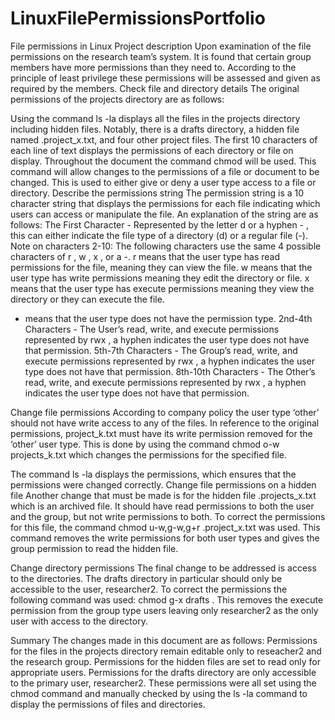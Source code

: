 # LinuxFilePermissionsPortfolio

File permissions in Linux
Project description
Upon examination of the file permissions on the research team’s system. It is found that certain group members have more permissions than they need to. According to the principle of least privilege these permissions will be assessed and given as required by the members. 
Check file and directory details
The original permissions of the projects directory are as follows:

Using the command ls -la displays all the files in the projects directory including hidden files. Notably, there is a drafts directory, a hidden file named .project_x.txt, and four other project files. The first 10 characters of each line of text displays the permissions of each directory or file on display.
Throughout the document the command chmod will be used. This command will allow changes to the permissions of a file or document to be changed. This is used to either give or deny a user type access to a file or directory. 
Describe the permissions string
The permission string is a 10 character string that displays the permissions for each file indicating which users can access or manipulate the file. An explanation of the string are as follows:
The First Character - Represented by the letter d or a hyphen - , this can either indicate the file type of a directory (d) or a regular file (-). 
Note on characters 2-10: The following characters use the same 4 possible characters of r , w ,  x , or a -. 
r means that the user type has read permissions for the file, meaning they can view the file. 
w means that the user type has write permissions meaning they edit the directory or file. 
x means that the user type has execute permissions meaning they view the directory or they can execute the file.
- means that the user type does not have the permission type.
2nd-4th Characters - The User’s read, write, and execute permissions represented by rwx , a hyphen indicates the user type does not have that permission.
5th-7th Characters - The Group’s read, write, and execute permissions represented by rwx , a hyphen indicates the user type does not have that permission.
8th-10th Characters - The Other’s read, write, and execute permissions represented by rwx , a hyphen indicates the user type does not have that permission.


Change file permissions
According to company policy the user type ‘other’ should not have write access to any of the files. In reference to the original permissions, project_k.txt must have its write permission removed for the ‘other’ user type.
This is done by using the command chmod o-w projects_k.txt which changes the permissions for the specified file. 

The command ls -la displays the permissions, which ensures that the permissions were changed correctly.
Change file permissions on a hidden file
Another change that must be made is for the hidden file .projects_x.txt which is an archived file. It should have read permissions to both the user and the group, but not write permissions to both. 
To correct the permissions for this file, the command chmod u-w,g-w,g+r .project_x.txt was used. This command removes the write permissions for both user types and gives the group permission to read the hidden file.

Change directory permissions
The final change to be addressed is access to the directories. The drafts directory in particular should only be accessible to the user, researcher2. To correct the permissions the following command was used: chmod g-x drafts . This removes the execute permission from the group type users leaving only researcher2 as the only user with access to the directory.

Summary
The changes made in this document are as follows: 
Permissions for the files in the projects directory remain editable only to reseacher2 and the research group. 
Permissions for the hidden files are set to read only for appropriate users.
Permissions for the drafts directory are only accessible to the primary user, researcher2.
These permissions were all set using the chmod command and manually checked by using the ls -la command to display the permissions of files and directories.

